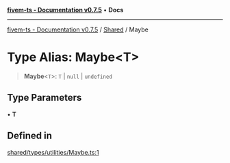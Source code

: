 [**fivem-ts - Documentation v0.7.5**](../../../README.md) • **Docs**

***

[fivem-ts - Documentation v0.7.5](../../../README.md) / [Shared](../README.md) / Maybe

# Type Alias: Maybe\<T\>

> **Maybe**\<`T`\>: `T` \| `null` \| `undefined`

## Type Parameters

• **T**

## Defined in

[shared/types/utilities/Maybe.ts:1](https://github.com/Purpose-Dev/fivem-ts/blob/main/src/shared/types/utilities/Maybe.ts#L1)
